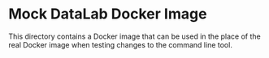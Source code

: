 # Mock DataLab Docker Image

This directory contains a Docker image that can be used in the place of the real
Docker image when testing changes to the command line tool.
